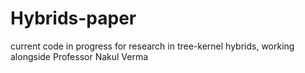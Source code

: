 # Hybrids-paper
current code in progress for research in tree-kernel hybrids, working alongside Professor Nakul Verma
